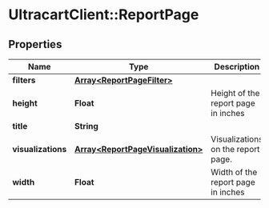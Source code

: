 # UltracartClient::ReportPage

## Properties
Name | Type | Description | Notes
------------ | ------------- | ------------- | -------------
**filters** | [**Array&lt;ReportPageFilter&gt;**](ReportPageFilter.md) |  | [optional] 
**height** | **Float** | Height of the report page in inches | [optional] 
**title** | **String** |  | [optional] 
**visualizations** | [**Array&lt;ReportPageVisualization&gt;**](ReportPageVisualization.md) | Visualizations on the report page. | [optional] 
**width** | **Float** | Width of the report page in inches | [optional] 


